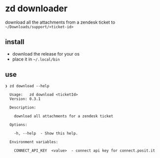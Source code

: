 # zd downloader

download all the attachments from a zendesk ticket to
`~/Downloads/support/<ticket-id>`

## install

- download the release for your os
- place it in `~/.local/bin`

## use

```shell
❯ zd download --help                         

  Usage:   zd download <ticketId>
  Version: 0.3.1                 

  Description:

    download all attachments for a zendesk ticket

  Options:

    -h, --help  - Show this help.  

  Environment variables:

    CONNECT_API_KEY  <value>  - connect api key for connect.posit.it
```
